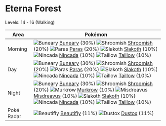 # Eterna Forest
Levels: 14 - 16 (Walking)

Area       | Pokémon
---        | ---
Morning    | ![][427]  [Buneary] (30%) ![][285]  [Shroomish] (20%) ![][046]  [Paras] (20%)  ![][287]  [Slakoth] (10%) ![][290]  [Nincada] (10%) ![][276]  [Taillow] (10%)<br>
Day        | ![][427]  [Buneary] (30%) ![][285]  [Shroomish] (20%) ![][046]  [Paras] (20%)  ![][287]  [Slakoth] (10%) ![][290]  [Nincada] (10%) ![][276]  [Taillow] (10%)<br>
Night      | ![][427]  [Buneary] (30%) ![][285]  [Shroomish] (20%) ![][198]  [Murkrow] (10%)  ![][200]  [Misdreavus] (10%) ![][287]  [Slakoth] (10%) ![][290]  [Nincada] (10%)  ![][276]  [Taillow] (10%)
Poké Radar | ![][267]  [Beautifly] (11%) ![][269]  [Dustox] (11%)


[046]: https://raw.githubusercontent.com/PokeAPI/sprites/master/sprites/pokemon/46.png "Paras"
[198]: https://raw.githubusercontent.com/PokeAPI/sprites/master/sprites/pokemon/198.png "Murkrow"
[200]: https://raw.githubusercontent.com/PokeAPI/sprites/master/sprites/pokemon/200.png "Misdreavus"
[267]: https://raw.githubusercontent.com/PokeAPI/sprites/master/sprites/pokemon/267.png "Beautifly"
[269]: https://raw.githubusercontent.com/PokeAPI/sprites/master/sprites/pokemon/269.png "Dustox"
[276]: https://raw.githubusercontent.com/PokeAPI/sprites/master/sprites/pokemon/276.png "Taillow"
[285]: https://raw.githubusercontent.com/PokeAPI/sprites/master/sprites/pokemon/285.png "Shroomish"
[287]: https://raw.githubusercontent.com/PokeAPI/sprites/master/sprites/pokemon/287.png "Slakoth"
[290]: https://raw.githubusercontent.com/PokeAPI/sprites/master/sprites/pokemon/290.png "Nincada"
[427]: https://raw.githubusercontent.com/PokeAPI/sprites/master/sprites/pokemon/427.png "Buneary"
[Paras]: /pokemon_changes/046.md
[Murkrow]: /pokemon_changes/198.md
[Misdreavus]: /pokemon_changes/200.md
[Beautifly]: /pokemon_changes/267.md
[Dustox]: /pokemon_changes/269.md
[Taillow]: /pokemon_changes/276.md
[Shroomish]: /pokemon_changes/285.md
[Slakoth]: /pokemon_changes/287.md
[Nincada]: /pokemon_changes/290.md
[Buneary]: /pokemon_changes/427.md

